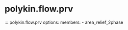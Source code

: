 # polykin.flow.prv

::: polykin.flow.prv
    options:
        members:
            - area_relief_2phase
